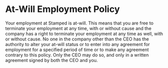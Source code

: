 # At-Will Employment Policy

Your employment at Stamped is at-will. This means that you are free to terminate your employment at any time, with or without cause and the company has a right to terminate your employment at any time as well, with or without cause. No one in the company other than the CEO has the authority to alter your at-will status or to enter into any agreement for employment for a specified period of time or to make any agreement contrary to this policy. Only the CEO may do so, and only in a written agreement signed by both the CEO and you.
